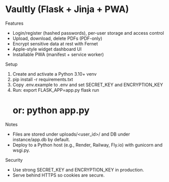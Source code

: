 # Vaultly (Flask + Jinja + PWA)

Features
- Login/register (hashed passwords), per-user storage and access control
- Upload, download, delete PDFs (PDF-only)
- Encrypt sensitive data at rest with Fernet
- Apple-style widget dashboard UI
- Installable PWA (manifest + service worker)

Setup
1) Create and activate a Python 3.10+ venv
2) pip install -r requirements.txt
3) Copy .env.example to .env and set SECRET_KEY and ENCRYPTION_KEY
4) Run:
   export FLASK_APP=app.py
   flask run
   # or: python app.py

Notes
- Files are stored under uploads/<user_id>/ and DB under instance/app.db by default.
- Deploy to a Python host (e.g., Render, Railway, Fly.io) with gunicorn and wsgi.py.

Security
- Use strong SECRET_KEY and ENCRYPTION_KEY in production.
- Serve behind HTTPS so cookies are secure.

